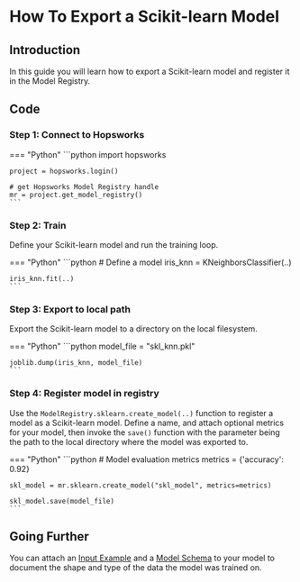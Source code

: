 # How To Export a Scikit-learn Model

## Introduction

In this guide you will learn how to export a Scikit-learn model and register it in the Model Registry.

## Code

### Step 1: Connect to Hopsworks

=== "Python"
    ```python
    import hopsworks

    project = hopsworks.login()

    # get Hopsworks Model Registry handle
    mr = project.get_model_registry()
    ```

### Step 2: Train

Define your Scikit-learn model and run the training loop.

=== "Python"
    ```python
    # Define a model
    iris_knn = KNeighborsClassifier(..)

    iris_knn.fit(..)
    ```

### Step 3: Export to local path

Export the Scikit-learn model to a directory on the local filesystem.

=== "Python"
    ```python
    model_file = "skl_knn.pkl"

    joblib.dump(iris_knn, model_file)
    ```

### Step 4: Register model in registry

Use the `ModelRegistry.sklearn.create_model(..)` function to register a model as a Scikit-learn model. Define a name, and attach optional metrics for your model, then invoke the `save()` function with the parameter being the path to the local directory where the model was exported to.

=== "Python"
    ```python
    # Model evaluation metrics
    metrics = {'accuracy': 0.92}

    skl_model = mr.sklearn.create_model("skl_model", metrics=metrics)

    skl_model.save(model_file)
    ```

## Going Further

You can attach an [Input Example](../input_example.md) and a [Model Schema](../input_example.md) to your model to document the shape and type of the data the model was trained on.
